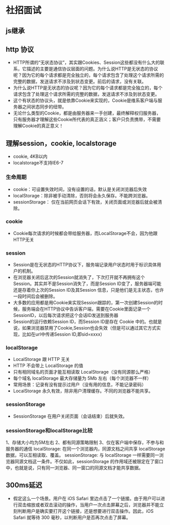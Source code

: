 # 社招面试

## js继承

## http 协议
* HTTP所谓的“无状态协议”，其实跟Cookies、Session这些都没有什么大的联系，它描述的主要是通信协议层面的问题。为什么说HTTP是无状态的协议呢？因为它的每个请求都是完全独立的，每个请求包含了处理这个请求所需的完整的数据，发送请求不涉及到状态变更。前后的请求，没有关联。
* 为什么说HTTP是无状态的协议呢？因为它的每个请求都是完全独立的，每个请求包含了处理这个请求所需的完整的数据，发送请求不涉及到状态变更。
* 这个有状态的协议头，就是依靠Cookie来实现的，Cookie是维系客户端与服务器之间状态同步的纽带。
* 无论什么类型的Cookie，都是由服务器来一手创建，最终解释权归服务器，只有服务器才理解这些Cookie所代表的真正涵义；客户只负责携带，不需要理解Cookie的真正意义！

## 理解session，cookie, localstorage
* cookie, 4KB以内
* localstorage不支持IE6-7

### 生命周期
* cookie：可设置失效时间，没有设置的话，默认是关闭浏览器后失效
* localStorage：除非被手动清除，否则将会永久保存。不能跨浏览器。
* sessionStorage： 仅在当前网页会话下有效，关闭页面或浏览器后就会被清除。

### cookie
* Cookie每次请求的时候都会带给服务器，而LocalStorage不会，因为他跟HTTP无关

### session
* Session是在无状态的HTTP协议下，服务端记录用户状态时用于标识具体用户的机制。
* 在浏览器关闭后这次的Session就消失了，下次打开就不再拥有这个Session。其实并不是Session消失了，而是Session ID变了，服务器端可能还是存着你上次的Session ID及其Session 信息，只是他们是无主状态，也许一段时间后会被删除。
* 大多数的应用都是用Cookie来实现Session跟踪的，第一次创建Session的时候，服务端会在HTTP协议中告诉客户端，需要在Cookie里面记录一个SessionID，以后每次请求把这个会话ID发送到服务器
* Session的运行依赖Session ID，而Session ID是存在 Cookie 中的。也就是说，如果浏览器禁用了Cookie,Session也会失效（但是可以通过其它方式实现，比如在url中传递Session ID,即sid=xxxx）

### localStorage
* LocalStorage 跟 HTTP 无关
* HTTP 不会带上 LocalStorage 的值
* 只有相同域名的页面才能互相读取 LocalStorage（没有同源那么严格）
* 每个域名 localStorage 最大存储量为 5Mb 左右（每个浏览器不一样）
* 常用场景：记录有没有提示过用户（没有用的信息，不能记录密码）
* LocalStorage 永久有效，除非用户清理缓存。不同的浏览器不能共享。

### sessionStorage
* SessionStorage 在用户关闭页面（会话结束）后就失效。

### sessionStorage和localStorage比较
1、存储大小均为5M左右
2、都有同源策略限制
3、仅在客户端中保存，不参与和服务器的通信
localStorage: 在同一个浏览器内，同源文档之间共享 localStorage 数据，可以互相读取、覆盖。
sessionStorage: 与 localStorage 一样需要同一浏览器同源文档这一条件。不仅如此，sessionStorage 的作用域还被限定在了窗口中，也就是说，只有同一浏览器、同一窗口的同源文档才能共享数据。

## 300ms延迟
* 假定这么一个场景。用户在 iOS Safari 里边点击了一个链接。由于用户可以进行双击缩放或者双击滚动的操作，当用户一次点击屏幕之后，浏览器并不能立刻判断用户是确实要打开这个链接，还是想要进行双击操作。因此，iOS Safari 就等待 300 毫秒，以判断用户是否再次点击了屏幕。